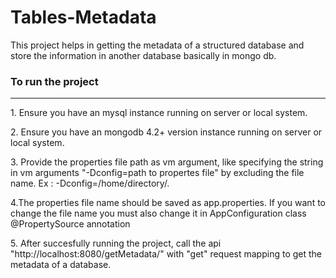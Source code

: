 # Tables-Metadata

This project helps in getting the metadata of a structured database and store the information in another database basically in mongo db.

### To run the project
<hr>
<p>1. Ensure you have an mysql instance running on server or local system. </p>
<p>2. Ensure you have an mongodb 4.2+ version instance running on server or local system. </p>
<p>3. Provide the properties file path as vm argument, like specifying the string in vm arguments "-Dconfig=path to propertes file" by excluding the file name. Ex : -Dconfig=/home/directory/.</p>
<p>4.The properties file name should be saved as app.properties. If you want to change the file name you must also change it in AppConfiguration class @PropertySource annotation</p>
<p>5. After succesfully running the project, call the api "http://localhost:8080/getMetadata/" with "get" request mapping to get the metadata of a database.
